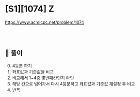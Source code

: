 # [S1][1074] Z

https://www.acmicpc.net/problem/1074

</br></br>

## 📃 풀이
0. 4등분 하기
1. 좌표값과 기준값을 비교
2. 비교해서 1~4중 몇번째칸인지 확인
3. 해당 칸으로 넘어가서 다시 4등분하고 좌표값과 기준값 재설정 후 비교
4. 반복

